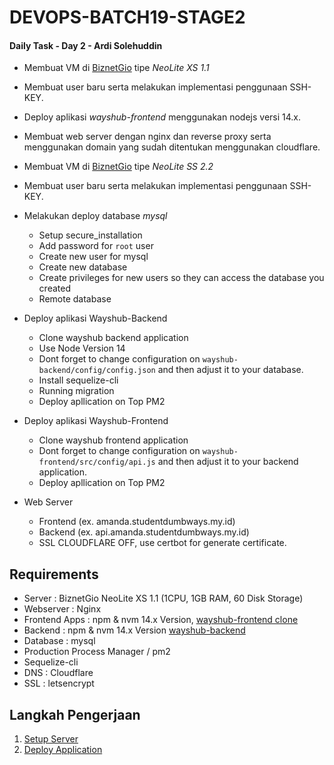 # DEVOPS-BATCH19-STAGE2
#### Daily Task - Day 2 - Ardi Solehuddin

- Membuat VM di [BiznetGio](biznetgio.com) tipe _NeoLite XS 1.1_ 
- Membuat user baru serta melakukan implementasi penggunaan SSH-KEY. 
- Deploy aplikasi _wayshub-frontend_ menggunakan nodejs versi 14.x.
- Membuat web server dengan nginx dan reverse proxy serta menggunakan domain yang sudah ditentukan menggunakan cloudflare.

- Membuat VM di [BiznetGio](biznetgio.com) tipe _NeoLite SS 2.2_ 
- Membuat user baru serta melakukan implementasi penggunaan SSH-KEY. 
- Melakukan deploy database _mysql_
    - Setup secure_installation
	- Add password for `root` user
	- Create new user for mysql
	- Create new database
	- Create privileges for new users so they can access the database you created
    - Remote database 
- Deploy aplikasi Wayshub-Backend 
	- Clone wayshub backend application
	- Use Node Version 14
	- Dont forget to change configuration on `wayshub-backend/config/config.json` and then adjust it to your database.
	- Install sequelize-cli 
	- Running migration
	- Deploy apllication on Top PM2

- Deploy aplikasi Wayshub-Frontend
	- Clone wayshub frontend application
	- Dont forget to change configuration on `wayshub-frontend/src/config/api.js` and then adjust it to your backend application.
	- Deploy apllication on Top PM2

- Web Server
	- Frontend (ex. amanda.studentdumbways.my.id)
	- Backend (ex. api.amanda.studentdumbways.my.id)
	- SSL CLOUDFLARE OFF, use certbot for generate certificate. 

## Requirements
- Server : BiznetGio NeoLite XS 1.1 (1CPU, 1GB RAM, 60 Disk Storage)
- Webserver : Nginx
- Frontend Apps : npm & nvm 14.x Version, [wayshub-frontend clone](https://github.com/dumbwaysdev/wayshub-frontend)
- Backend : npm & nvm 14.x Version [wayshub-backend](https://github.com/dumbwaysdev/wayshub-backend)
- Database : mysql
- Production Process Manager / pm2
- Sequelize-cli
- DNS : Cloudflare
- SSL : letsencrypt

## Langkah Pengerjaan 
1. [Setup Server](<1. setup-server.md>)
2. [Deploy Application](<2. deploy-application.md>)
